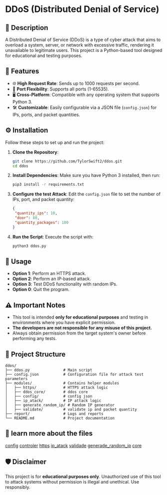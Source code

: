 # DDoS (Distributed Denial of Service)

## 📖 Description
A Distributed Denial of Service (DDoS) is a type of cyber attack that aims to overload a system, server, or network with excessive traffic, rendering it unavailable to legitimate users. This project is a Python-based tool designed for educational and testing purposes.

## 🚀 Features
- 🌐 **High Request Rate**: Sends up to 1000 requests per second.
- 🔌 **Port Flexibility**: Supports all ports (1-65535).
- 🖥️ **Cross-Platform**: Compatible with any operating system that supports Python 3.
- 🛠️ **Customizable**: Easily configurable via a JSON file (`config.json`) for IPs, ports, and packet quantities.

## ⚙️ Installation
Follow these steps to set up and run the project:

1. **Clone the Repository**:
   ```bash
   git clone https://github.com/TylorSwift2/ddos.git
   cd ddos
   ```

2. **Install Dependencies**:
   Make sure you have Python 3 installed, then run:
   ```bash
   pip3 install -r requirements.txt
   ```

3. **Configure the test Attack**:
   Edit the `config.json` file to set the number of IPs, port, and packet quantity:
   ```json
   {
    "quantity_ips": 10,
    "door": 80,
    "quantity_packages": 100
   }
   ```

4. **Run the Script**:
   Execute the script with:
   ```bash
   python3 ddos.py
   ```

## 📝 Usage
- **Option 1**: Perform an HTTPS attack.
- **Option 2**: Perform an IP-based attack.
- **Option 3**: Test DDoS functionality with random IPs.
- **Option 0**: Quit the program.

## ⚠️ Important Notes
- This tool is intended **only for educational purposes** and testing in environments where you have explicit permission.
- **The developers are not responsible for any misuse of this project.**
- Always obtain permission from the target system's owner before performing any tests.

## 📂 Project Structure
```
ddos/
├── ddos.py               # Main script
├── config.json           # Configuration file for attack test parameters
├── modules/              # Contains helper modules
│   ├── https/            # HTTPS attack logic
│   ├── ddos_core/        # ddos core
│   ├── config/           # config json
│   ├── ip_atack/         # IP attack logic
│   ├── generate_random_ip/ # Random IP generator
│   ├── validate/         # validate ip and packet quantity
├── report/               # Logs and reports
└── README.md             # Project documentation
```
## 📂 learn more about the files
[config](./doc/config.md)
[controler](./doc/controler.md)
[https](./doc/https.md)
[ip_atack](./doc/ip_atack.md)
[validade](./doc/validade.md)
[generade_random_ip](./doc/genegarde_random_ip.md)
[core](./doc/core.md)
## 🛡️ Disclaimer
This project is for **educational purposes only**. Unauthorized use of this tool to attack systems without permission is illegal and unethical. Use responsibly.
